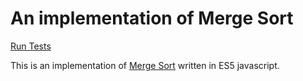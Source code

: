 # An implementation of Merge Sort

[Run Tests](https://ryanbard.github.io/coding-katas/javascript/algorithms/sorting/mergesort/mergesort.html)

This is an implementation of [Merge Sort](https://en.wikipedia.org/wiki/Merge_sort) written in ES5 javascript.
